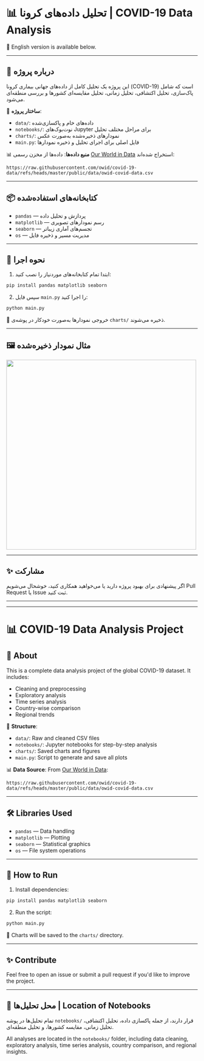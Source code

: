# 📊 تحلیل داده‌های کرونا | COVID-19 Data Analysis

🔗 English version is available below.

---

## 🧪 درباره پروژه

این پروژه یک تحلیل کامل از داده‌های جهانی بیماری کرونا (COVID-19) است که شامل پاک‌سازی، تحلیل اکتشافی، تحلیل زمانی، تحلیل مقایسه‌ای کشورها و بررسی منطقه‌ای می‌شود.

📂 **ساختار پروژه**:
- `data/`: داده‌های خام و پاکسازی‌شده
- `notebooks/`: نوت‌بوک‌های Jupyter برای مراحل مختلف تحلیل
- `charts/`: نمودارهای ذخیره‌شده به‌صورت عکس
- `main.py`: فایل اصلی برای اجرای تحلیل و ذخیره نمودارها

📊 **منبع داده‌ها**:
داده‌ها از مخزن رسمی [Our World in Data](https://ourworldindata.org/coronavirus) استخراج شده‌اند:
```
https://raw.githubusercontent.com/owid/covid-19-data/refs/heads/master/public/data/owid-covid-data.csv
```

---

## 📦 کتابخانه‌های استفاده‌شده

- `pandas` — پردازش و تحلیل داده
- `matplotlib` — رسم نمودارهای تصویری
- `seaborn` — تجسم‌های آماری زیباتر
- `os` — مدیریت مسیر و ذخیره فایل

---

## 🚀 نحوه اجرا

1. ابتدا تمام کتابخانه‌های موردنیاز را نصب کنید:

```bash
pip install pandas matplotlib seaborn
```

2. سپس فایل `main.py` را اجرا کنید:

```bash
python main.py
```

📁 خروجی نمودارها به‌صورت خودکار در پوشه‌ی `charts/` ذخیره می‌شوند.

---

## 🖼 مثال نمودار ذخیره‌شده

<img src="charts/rolling_deaths_Armenia.png" width="500">

---

## ✨ مشارکت

اگر پیشنهادی برای بهبود پروژه دارید یا می‌خواهید همکاری کنید، خوشحال می‌شویم Pull Request یا Issue ثبت کنید.

---

---

# 📊 COVID-19 Data Analysis Project

## 🧾 About

This is a complete data analysis project of the global COVID-19 dataset. It includes:

- Cleaning and preprocessing
- Exploratory analysis
- Time series analysis
- Country-wise comparison
- Regional trends

📂 **Structure**:
- `data/`: Raw and cleaned CSV files
- `notebooks/`: Jupyter notebooks for step-by-step analysis
- `charts/`: Saved charts and figures
- `main.py`: Script to generate and save all plots

📊 **Data Source**:
From [Our World in Data](https://ourworldindata.org/coronavirus):
```
https://raw.githubusercontent.com/owid/covid-19-data/refs/heads/master/public/data/owid-covid-data.csv
```

---

## 🛠 Libraries Used

- `pandas` — Data handling
- `matplotlib` — Plotting
- `seaborn` — Statistical graphics
- `os` — File system operations

---

## 🚀 How to Run

1. Install dependencies:

```bash
pip install pandas matplotlib seaborn
```

2. Run the script:

```bash
python main.py
```

📁 Charts will be saved to the `charts/` directory.

---

## ✨ Contribute

Feel free to open an issue or submit a pull request if you'd like to improve the project.

---

## 📂 محل تحلیل‌ها | Location of Notebooks

تمام تحلیل‌ها در پوشه `notebooks/` قرار دارند، از جمله پاکسازی داده، تحلیل اکتشافی، تحلیل زمانی، مقایسه کشورها، و تحلیل منطقه‌ای.

All analyses are located in the `notebooks/` folder, including data cleaning, exploratory analysis, time series analysis, country comparison, and regional insights.
